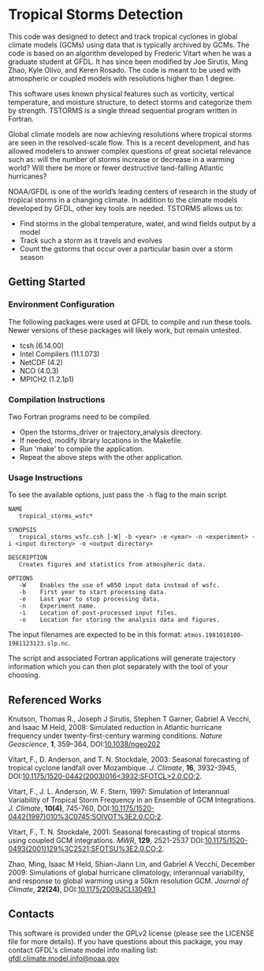 # Tropical Storms Detection

This code was designed to detect and track tropical cyclones in global
climate models (GCMs) using data that is typically archived by
GCMs. The code is based on an algorithm developed by Frederic Vitart
when he was a graduate student at GFDL. It has since been modified by
Joe Sirutis, Ming Zhao, Kyle Olivo, and Keren Rosado.  The code is
meant to be used with atmospheric or coupled models with resolutions
higher than 1 degree.

This software uses known physical features such as vorticity, vertical
temperature, and moisture structure, to detect storms and categorize
them by strength. TSTORMS is a single thread sequential program
written in Fortran.

Global climate models are now achieving resolutions where tropical
storms are seen in the resolved-scale flow. This is a recent
development, and has allowed modelers to answer complex questions of
great societal relevance such as: will the number of storms increase
or decrease in a warming world? Will there be more or fewer
destructive land-falling Atlantic hurricanes?

NOAA/GFDL is one of the world’s leading centers of research in the
study of tropical storms in a changing climate. In addition to the
climate models developed by GFDL, other key tools are needed.  TSTORMS
allows us to:

- Find storms in the global temperature, water, and wind fields output
  by a model
- Track such a storm as it travels and evolves 
- Count the gstorms that occur over a particular basin over a storm
  season

## Getting Started

### Environment Configuration

The following packages were used at GFDL to compile and run these
tools. Newer versions of these packages will likely work, but remain
untested.

- tcsh (6.14.00)
- Intel Compilers (11.1.073)
- NetCDF (4.2)
- NCO (4.0.3)
- MPICH2 (1.2.1p1)

### Compilation Instructions

Two Fortran programs need to be compiled.
* Open the tstorms_driver or trajectory_analysis directory.
* If needed, modify library locations in the Makefile.
* Run 'make' to compile the application.
* Repeat the above steps with the other application.

### Usage Instructions

To see the available options, just pass the `-h` flag to the main script.

```
NAME
   tropical_storms_wsfc*

SYNOPSIS
   tropical_storms_wsfc.csh [-W] -b <year> -e <year> -n <experiment> -i <input directory> -o <output directory>

DESCRIPTION
   Creates figures and statistics from atmospheric data.

OPTIONS
   -W    Enables the use of w850 input data instead of wsfc.
   -b    First year to start processing data.
   -e    Last year to stop processing data.
   -n    Experiment name.
   -i    Location of post-processed input files.
   -o    Location for storing the analysis data and figures.
```

The input filenames are expected to be in this format: `atmos.1981010100-1981123123.slp.nc`.

The script and associated Fortran applications will generate
trajectory information which you can then plot separately with the
tool of your choosing.

## Referenced Works

Knutson, Thomas R., Joseph J Sirutis, Stephen T Garner, Gabriel A Vecchi, and Isaac M Held, 2008: Simulated reduction in Atlantic hurricane frequency under twenty-first-century warming conditions. *Nature Geoscience*, **1**, 359–364, DOI:[10.1038/ngeo202](https://doi.org/10.1038/ngeo202)

Vitart, F., D. Anderson, and T. N. Stockdale, 2003: Seasonal forecasting of tropical cyclone landfall over Mozambique. *J. Climate*, **16**, 3932-3945, DOI:[10.1175/1520-0442(2003)016<3932:SFOTCL>2.0.CO;2](https://doi.org/10.1175/1520-0442(2003)016<3932:SFOTCL>2.0.CO;2).

Vitart, F., J. L. Anderson, W. F. Stern, 1997: Simulation of Interannual Variability of Tropical Storm Frequency in an Ensemble of GCM Integrations. *J. Climate*, **10(4)**, 745-760, DOI:[10.1175/1520-0442(1997)010%3C0745:SOIVOT%3E2.0.CO;2](https://doi.org/10.1175/1520-0442(1997)010%3C0745:SOIVOT%3E2.0.CO;2).

Vitart, F., T. N. Stockdale, 2001: Seasonal forecasting of tropical storms using coupled GCM integrations. *MWR*, **129**, 2521-2537 DOI:[10.1175/1520-0493(2001)129%3C2521:SFOTSU%3E2.0.CO;2](https://doi.org/10.1175/1520-0493(2001)129%3C2521:SFOTSU%3E2.0.CO;2).

Zhao, Ming, Isaac M Held, Shian-Jiann Lin, and Gabriel A Vecchi, December 2009: Simulations of global hurricane climatology, interannual variability, and response to global warming using a 50km resolution GCM. *Journal of Climate*, **22(24)**, DOI:[10.1175/2009JCLI3049.1](https://doi.org/10.1175/2009JCLI3049.1)

## Contacts

This software is provided under the GPLv2 license (please see the
LICENSE file for more details). If you have questions about this
package, you may contact GFDL's climate model info mailing list:
gfdl.climate.model.info@noaa.gov
